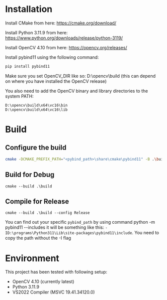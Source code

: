 # Installation

Install CMake from here: https://cmake.org/download/

Install Python 3.11.9 from here: https://www.python.org/downloads/release/python-3119/

Install OpenCV 4.10 from here: https://opencv.org/releases/

Install pybind11 using the following command:

```bash
pip install pybind11
```

Make sure you set OpenCV_DIR like so: D:\opencv\build (this can depend on where you have installed the OpenCV release)

You also need to add the OpenCV binary and library directories to the system PATH:

```
D:\opencv\build\x64\vc16\bin
D:\opencv\build\x64\vc16\lib
```

# Build

## Configure the build

```bash
cmake -DCMAKE_PREFIX_PATH="<pybind_path>\share\cmake\pybind11" -B .\build
```

## Build for Debug

```
cmake --build .\build
```

## Compile for Release

```
cmake --build .\build --config Release
```

You can find out your specific `pybind_path` by using command python -m pybind11 --includes it will be something like this: `-ID:\programs\Python311\Lib\site-packages\pybind11\include`.
You need to copy the path without the -I flag

# Environment

This project has been tested with following setup:

- OpenCV 4.10 (currently latest)
- Python 3.11.9
- VS2022 Compiler (MSVC 19.41.34120.0)
